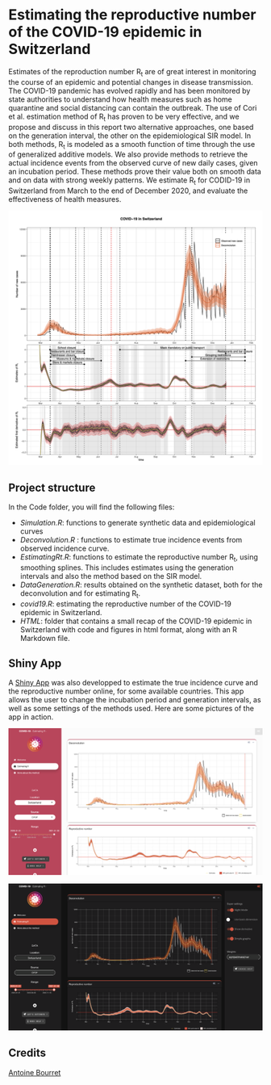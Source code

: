# Estimating the reproductive number of the COVID-19 epidemic in Switzerland

Estimates of the reproduction number R<sub>t</sub> are of great interest in monitoring the course of an epidemic and potential changes in disease transmission. The COVID-19 pandemic has evolved rapidly and has been monitored by state authorities to understand how health measures such as home quarantine and social distancing can contain the outbreak. The use of Cori et al. estimation method of R<sub>t</sub> has proven to be very effective, and we propose and discuss in this report two alternative approaches, one based on the generation interval, the other on the epidemiological SIR model. In both methods, R<sub>t</sub> is modeled as a smooth function of time through the use of generalized additive models. We also provide methods to retrieve the actual incidence events from the observed curve of new daily cases, given an incubation period. These methods prove their value both on smooth data and on data with strong weekly patterns.
We estimate R<sub>t</sub> for CODID-19 in Switzerland from March to the end of December 2020, and evaluate the effectiveness of health measures. 

<p align="center">
  <img src="Figures/R_in_Switzerland.png" width="700"/>
</p>

## Project structure

In the Code folder, you will find the following files:
- _Simulation.R_: functions to generate synthetic data and epidemiological curves
- _Deconvolution.R_ : functions to estimate true incidence events from observed incidence curve.
- _EstimatingRt.R_: functions to estimate the reproductive number R<sub>t</sub>, using smoothing splines. This includes estimates using the generation intervals and also the method based on the SIR model.
- _DataGeneration.R_: results obtained on the synthetic dataset, both for the deconvolution and for estimating R<sub>t</sub>.
- _covid19.R_: estimating the reproductive number of the COVID-19 epidemic in Switzerland.
- _HTML_: folder that contains a small recap of the COVID-19 epidemic in Switzerland with code and figures in html format, along with an R Markdown file.


## Shiny App

A [Shiny App](https://antoinestats.shinyapps.io/ShinyAppCOVID19/) was also developped to estimate the true incidence curve and the reproductive number online, for some available countries. This app allows the user to change the incubation period and generation intervals, as well as some settings of the methods used.
Here are some pictures of the app in action.

<p align="center">
  <img src="Figures/daymode.png" width="700"/>
</p>

<p align="center">
  <img src="Figures/darkmode.png" width="700"/>
</p>


## Credits

[Antoine Bourret](<antoine.bourret@epfl.ch>)
